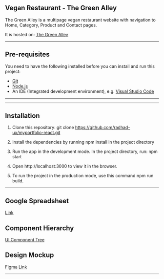 ## **Vegan Restaurant - The Green Alley**

The Green Alley is a multipage vegan restaurant website with navigation to Home, Category, Product and Contact pages.

It is hosted on: [The Green Alley](https://vegan-restaurant-react.web.app)

---

## Pre-requisites

You need to have the following installed before you can install and run this project:

- [Git](https://git-scm.com/book/en/v2/Getting-Started-Installing-Git)
- [Node.js](https://nodejs.org/en/download/)
- An IDE (Integrated development environment), e.g. [Visual Studio Code](https://code.visualstudio.com/download)

---

---

## Installation

1. Clone this repository: git clone https://github.com/radhad-ux/myportfolio-react.git

2. Install the dependencies by running npm install in the project directory

3. Run the app in the development mode. In the project directory, run: npm start

4. Open http://localhost:3000 to view it in the browser.

5. To run the project in the production mode, use this command npm run build.

---

## Google Spreadsheet

[Link](https://docs.google.com/spreadsheets/d/1ogrN8vJc3NYd7-1MRux59EyynoqyTmt88--2oWBR-NQ/edit?usp=sharing)

## Component Hierarchy

[UI Component Tree](https://whimsical.com/vegan-restaurant-Cw6re5XNF6CnD1BmHtEdtp)

## Design Mockup

[Figma Link](https://www.figma.com/file/zE8pGLgIBVOaZHQeNXLZVb/Vegan-Restaurant?node-id=0%3A1)

---
